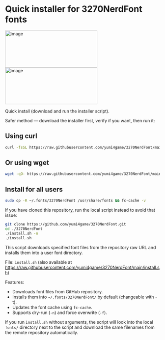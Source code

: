 # Quick installer for 3270NerdFont fonts

<img width="300" height="120" alt="image" src="https://github.com/user-attachments/assets/f9cf19ac-e35c-4510-ab67-023bb5f304b6" /> <img width="300" height="120" alt="image" src="https://github.com/user-attachments/assets/2710c436-5495-42a9-a580-ec8396b496a2" />


Quick install (download and run the installer script).

Safer method — download the installer first, verify if you want, then run it:

## Using curl
```bash
curl -fsSL https://raw.githubusercontent.com/yumi4game/3270NerdFont/main/install.sh | bash -s --
```

## Or using wget
```bash
wget -qO- https://raw.githubusercontent.com/yumi4game/3270NerdFont/main/install.sh | bash -s --
```

## Install for all users
```bash
sudo cp -R ~/.fonts/3270NerdFont /usr/share/fonts && fc-cache -v
```

If you have cloned this repository, run the local script instead to avoid that issue:

```bash
git clone https://github.com/yumi4game/3270NerdFont.git
cd ./3270NerdFont
./install.sh -n
./install.sh
```

This script downloads specified font files from the repository raw URL and installs them into a user font directory.

File: `install.sh` (also available at https://raw.githubusercontent.com/yumi4game/3270NerdFont/main/install.sh)

Features:
- Downloads font files from GitHub repository.
- Installs them into `~/.fonts/3270NerdFont/` by default (changeable with -t).
- Updates the font cache using `fc-cache`.
- Supports dry-run (`-n`) and force overwrite (`-f`).

If you run `install.sh` without arguments, the script will look into the local `fonts/` directory
next to the script and download the same filenames from the remote repository automatically.

